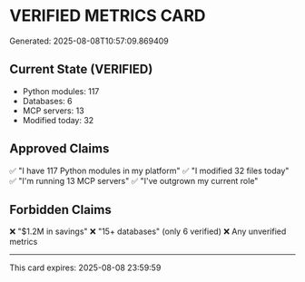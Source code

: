 
# VERIFIED METRICS CARD
Generated: 2025-08-08T10:57:09.869409

## Current State (VERIFIED)
- Python modules: 117
- Databases: 6
- MCP servers: 13
- Modified today: 32

## Approved Claims
✅ "I have 117 Python modules in my platform"
✅ "I modified 32 files today"
✅ "I'm running 13 MCP servers"
✅ "I've outgrown my current role"

## Forbidden Claims
❌ "$1.2M in savings"
❌ "15+ databases" (only 6 verified)
❌ Any unverified metrics

---
This card expires: 2025-08-08 23:59:59
